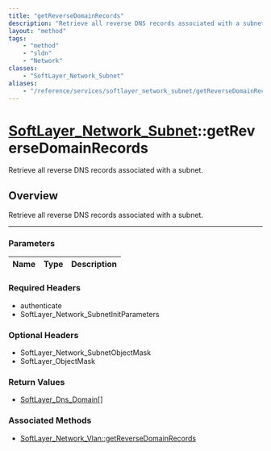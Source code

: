 ```yaml
---
title: "getReverseDomainRecords"
description: "Retrieve all reverse DNS records associated with a subnet."
layout: "method"
tags:
    - "method"
    - "sldn"
    - "Network"
classes:
    - "SoftLayer_Network_Subnet"
aliases:
    - "/reference/services/softlayer_network_subnet/getReverseDomainRecords"
---
```

# [SoftLayer_Network_Subnet](/reference/services/SoftLayer_Network_Subnet)::getReverseDomainRecords

Retrieve all reverse DNS records associated with a subnet.


## Overview 
Retrieve all reverse DNS records associated with a subnet. 

-----

### Parameters 
|Name | Type | Description |
| --- | --- | --- |


### Required Headers
* authenticate
* SoftLayer_Network_SubnetInitParameters


### Optional Headers
* SoftLayer_Network_SubnetObjectMask
* SoftLayer_ObjectMask

### Return Values
* <a href='/reference/datatypes/SoftLayer_Dns_Domain'>SoftLayer_Dns_Domain[] </a>


### Associated Methods

*  [SoftLayer_Network_Vlan::getReverseDomainRecords](/reference/services/SoftLayer_Network_Vlan/getReverseDomainRecords )




